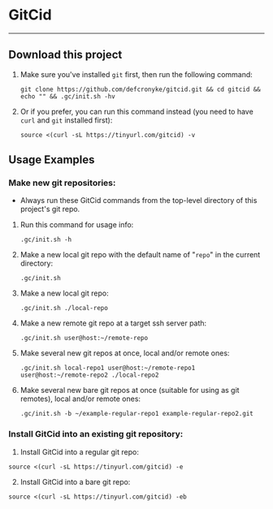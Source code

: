# GitCid

---

## Download this project

1. Make sure you've installed `git` first, then run the following command:
   ```shell
   git clone https://github.com/defcronyke/gitcid.git && cd gitcid && echo "" && .gc/init.sh -hv
   ```
1. Or if you prefer, you can run this command instead (you need to have `curl` and `git` installed first):
   ```shell
   source <(curl -sL https://tinyurl.com/gitcid) -v
   ```

## Usage Examples

### Make new git repositories:

- Always run these GitCid commands from the top-level directory of this project's git repo.

1. Run this command for usage info:
   ```shell
   .gc/init.sh -h
   ```
1. Make a new local git repo with the default name of "`repo`" in the current directory:
   ```shell
   .gc/init.sh
   ```
1. Make a new local git repo:
   ```shell
   .gc/init.sh ./local-repo
   ```
1. Make a new remote git repo at a target ssh server path:
   ```shell
   .gc/init.sh user@host:~/remote-repo
   ```
1. Make several new git repos at once, local and/or remote ones:
   ```shell
   .gc/init.sh local-repo1 user@host:~/remote-repo1 user@host:~/remote-repo2 ./local-repo2
   ```
1. Make several new bare git repos at once (suitable for using as git remotes), local and/or remote ones:
   ```shell
   .gc/init.sh -b ~/example-regular-repo1 example-regular-repo2.git
   ```

### Install GitCid into an existing git repository:

1. Install GitCid into a regular git repo:

```shell
source <(curl -sL https://tinyurl.com/gitcid) -e
```

2. Install GitCid into a bare git repo:

```shell
source <(curl -sL https://tinyurl.com/gitcid) -eb
```
